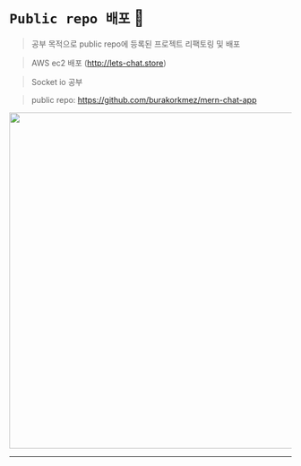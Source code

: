 # ``Public repo 배포`` :aerial_tramway:

> 공부 목적으로 public repo에 등록된 프로젝트 리팩토링 및 배포  <br/>

> AWS ec2 배포 (http://lets-chat.store)  <br/>

> Socket io 공부

> public repo: https://github.com/burakorkmez/mern-chat-app



<img src="https://github.com/HojinLim/Socket_io_realtime_chat/assets/69897998/319c8936-e3b1-4922-97c2-f149774329de" width="900" height="600">


***
